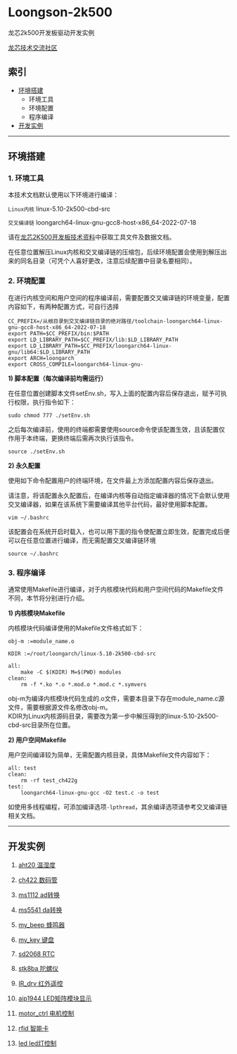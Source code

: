 # Loongson-2k500
龙芯2k500开发板驱动开发实例

[龙芯技术交流社区](https://bbs.elecfans.com/group_1650)

## 索引
* [环境搭建](#环境搭建)
  * 环境工具
  * 环境配置
  * 程序编译
* [开发实例](#开发实例)

***

## 环境搭建

### 1. 环境工具

本技术文档默认使用以下环境进行编译：

`Linux内核` linux-5.10-2k500-cbd-src

`交叉编译链` loongarch64-linux-gnu-gcc8-host-x86_64-2022-07-18

请在[龙芯2K500开发板技术资料](https://bbs.elecfans.com/jishu_2310652_1_1.html)中获取工具文件及数据文档。

在任意位置解压Linux内核和交叉编译链的压缩包，后续环境配置会使用到解压出来的同名目录（可凭个人喜好更改，注意后续配置中目录名要相同）。

### 2. 环境配置

在进行内核空间和用户空间的程序编译前，需要配置交叉编译链的环境变量，配置内容如下，有两种配置方式，可自行选择

```
CC_PREFIX=/从根目录到交叉编译链目录的绝对路径/toolchain-loongarch64-linux-gnu-gcc8-host-x86_64-2022-07-18
export PATH=$CC_PREFIX/bin:$PATH
export LD_LIBRARY_PATH=$CC_PREFIX/lib:$LD_LIBRARY_PATH
export LD_LIBRARY_PATH=$CC_PREFIX/loongarch64-linux-gnu/lib64:$LD_LIBRARY_PATH
export ARCH=loongarch
export CROSS_COMPILE=loongarch64-linux-gnu-
```

**1) 脚本配置（每次编译前均需运行）**

在任意位置创建脚本文件setEnv.sh，写入上面的配置内容后保存退出，赋予可执行权限，执行指令如下：

```
sudo chmod 777 ./setEnv.sh
```

之后每次编译前，使用的终端都需要使用source命令使该配置生效，且该配置仅作用于本终端，更换终端后需再次执行该指令。

```
source ./setEnv.sh
```

**2) 永久配置**

使用如下命令配置用户的终端环境，在文件最上方添加配置内容后保存退出。

请注意，将该配置永久配置后，在编译内核等自动指定编译器的情况下会默认使用交叉编译器，如果在该系统下需要编译其他平台代码，最好使用脚本配置。

```
vim ~/.bashrc
```

该配置会在系统开启时载入，也可以用下面的指令使配置立即生效，配置完成后便可以在任意位置进行编译，而无需配置交叉编译链环境
```
source ~/.bashrc
```

### 3. 程序编译

通常使用Makefile进行编译，对于内核模块代码和用户空间代码的Makefile文件不同，本节将分别进行介绍。

**1) 内核模块Makefile**

内核模块代码编译使用的Makefile文件格式如下：

```
obj-m :=module_name.o

KDIR :=/root/loongarch/linux-5.10-2k500-cbd-src

all:
	make -C $(KDIR) M=$(PWD) modules
clean:
	rm -f *.ko *.o *.mod.o *.mod.c *.symvers
```

obj-m为编译内核模块代码生成的.o文件，需要本目录下存在module_name.c源文件，需要根据源文件名修改obj-m。  
KDIR为Linux内核源码目录，需要改为第一步中解压得到的linux-5.10-2k500-cbd-src目录所在位置。  

**2) 用户空间Makefile**

用户空间编译较为简单，无需配置内核目录，具体Makefile文件内容如下：

```
all: test 
clean: 
	rm -rf test_ch422g        
test: 
	loongarch64-linux-gnu-gcc -O2 test.c -o test
```

如使用多线程编程，可添加编译选项`-lpthread`，其余编译选项请参考交叉编译链相关文档。

***

## 开发实例

1. [aht20 温湿度](./aht20/README.md)

2. [ch422 数码管](./ch422/README.md)

3. [ms1112 ad转换](./ms1112/README.md)

4. [ms5541 da转换](./ms5541/README.md)

5. [my_beep 蜂鸣器](./my_beep/README.md)

6. [my_key 键盘](./my_key/README.md)

7. [sd2068 RTC](./sd2068/README.md)

8. [stk8ba 陀螺仪](./stk8ba/README.md)

9. [IR_drv 红外遥控](./IR_drv/README.md)

10. [aip1944 LED矩阵模块显示](./aip1944/README.md)

11. [motor_ctrl 电机控制](./motor_ctrl/README.md)

12. [rfid 智能卡](./rfid/README.md)

13. [led led灯控制](./led/README.md)
